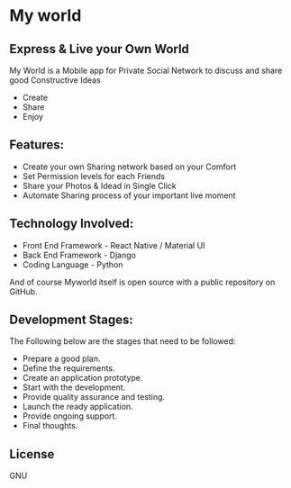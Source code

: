 # My world
## Express & Live your Own World


My World is a Mobile app for Private Social Network to discuss and share good Constructive Ideas

- Create
- Share
- Enjoy

## Features:

- Create your own Sharing network based on your Comfort
- Set Permission levels for each Friends
- Share your Photos & Idead in Single Click
- Automate Sharing process of your important live moment 

## Technology Involved:

- Front End Framework - React Native / Material UI
- Back End Framework - Django
- Coding Language - Python

And of course Myworld itself is open source with a public repository on GitHub.

## Development Stages:
The Following below are the stages that need to be followed:
- Prepare a good plan.
- Define the requirements.
- Create an application prototype.
- Start with the development.
- Provide quality assurance and testing.
- Launch the ready application.
- Provide ongoing support.
- Final thoughts.

## License
GNU
    
